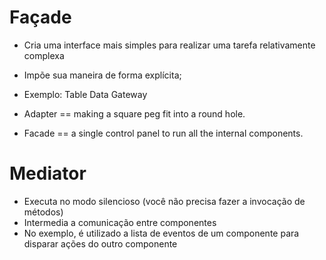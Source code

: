 # Façade

- Cria uma interface mais simples para realizar uma tarefa relativamente complexa
- Impõe sua maneira de forma explícita;
- Exemplo: Table Data Gateway

- Adapter == making a square peg fit into a round hole.
- Facade == a single control panel to run all the internal components.

# Mediator

- Executa no modo silencioso (você não precisa fazer a invocação de métodos)
- Intermedia a comunicação entre componentes
- No exemplo, é utilizado a lista de eventos de um componente para disparar ações do outro componente